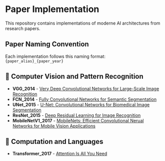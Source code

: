 # Paper Implementation

This repository contains implementations of moderne AI architectures from research papers.


## Paper Naming Convention
Each implementation follows this naming format:
`
{paper_alias}_{paper_year}
`
## 📌 Computer Vision and Pattern Recognition
- **VGG_2014** - [Very Deep Convolutional Networks for Large-Scale Image Recognition](https://arxiv.org/pdf/1409.1556)
- **FCN_2014** - [Fully Convolutional Networks for Semantic Segmentation](https://arxiv.org/pdf/1411.4038)
- **UNet_2015** - [U-Net: Convolutional Networks for Biomedical Image Segmentation](https://arxiv.org/abs/1505.04597)
- **ResNet_2015** - [Deep Residual Learning for Image Recognition](https://arxiv.org/abs/1512.03385)
- **MobileNetV1_2017** - [MobileNets: Efficient Convolutional Nerual Networks for Mobile Vision Applications](https://arxiv.org/abs/1704.04861)

## 📌 Computation and Languages
- **Transformer_2017** - [Attention Is All You Need](https://arxiv.org/abs/1706.03762)